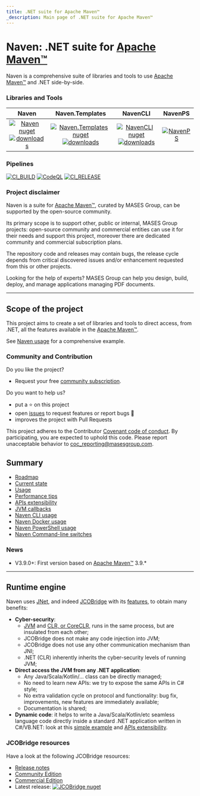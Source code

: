 ```yaml
---
title: .NET suite for Apache Maven™
_description: Main page of .NET suite for Apache Maven™
---
```


# Naven: .NET suite for [Apache Maven™](https://maven.apache.org)

Naven is a comprehensive suite of libraries and tools to use [Apache Maven™](https://maven.apache.org) and .NET side-by-side.

### Libraries and Tools

|Naven | Naven.Templates | NavenCLI | NavenPS |
|:---:	|:---:	|:---:	|:---:	|
|[![Naven nuget](https://img.shields.io/nuget/v/MASES.Naven)](https://www.nuget.org/packages/MASES.Naven)<br/>[![downloads](https://img.shields.io/nuget/dt/MASES.Naven)](https://www.nuget.org/packages/MASES.Naven) | [![Naven.Templates nuget](https://img.shields.io/nuget/v/MASES.Naven.Templates)](https://www.nuget.org/packages/MASES.Naven.Templates)<br/>[![downloads](https://img.shields.io/nuget/dt/MASES.Naven.Templates)](https://www.nuget.org/packages/MASES.Naven.Templates)| [![NavenCLI nuget](https://img.shields.io/nuget/v/MASES.NavenCLI)](https://www.nuget.org/packages/MASES.NavenCLI)<br/>[![downloads](https://img.shields.io/nuget/dt/MASES.NavenCLI)](https://www.nuget.org/packages/MASES.NavenCLI)|[![NavenPS](https://img.shields.io/powershellgallery/v/MASES.NavenPS.svg?style=flat-square&label=MASES.NavenPS)](https://www.powershellgallery.com/packages/MASES.NavenPS/)|

### Pipelines

[![CI_BUILD](https://github.com/masesgroup/Naven/actions/workflows/build.yaml/badge.svg)](https://github.com/masesgroup/Naven/actions/workflows/build.yaml) 
[![CodeQL](https://github.com/masesgroup/Naven/actions/workflows/codeql-analysis.yml/badge.svg)](https://github.com/masesgroup/Naven/actions/workflows/codeql-analysis.yml)
[![CI_RELEASE](https://github.com/masesgroup/Naven/actions/workflows/release.yaml/badge.svg)](https://github.com/masesgroup/Naven/actions/workflows/release.yaml) 

### Project disclaimer

Naven is a suite for [Apache Maven™](https://maven.apache.org), curated by MASES Group, can be supported by the open-source community.

Its primary scope is to support other, public or internal, MASES Group projects: open-source community and commercial entities can use it for their needs and support this project, moreover there are dedicated community and commercial subscription plans.

The repository code and releases may contain bugs, the release cycle depends from critical discovered issues and/or enhancement requested from this or other projects.

Looking for the help of experts? MASES Group can help you design, build, deploy, and manage applications managing PDF documents.

---

## Scope of the project

This project aims to create a set of libraries and tools to direct access, from .NET, all the features available in the [Apache Maven™](https://maven.apache.org).

See [Naven usage](articles/usage.md) for a comprehensive example.

### Community and Contribution

Do you like the project? 
- Request your free [community subscription](https://www.jcobridge.com/pricing-25/).

Do you want to help us?
- put a :star: on this project
- open [issues](https://github.com/masesgroup/Naven/issues) to request features or report bugs :bug:
- improves the project with Pull Requests

This project adheres to the Contributor [Covenant code of conduct](https://github.com/masesgroup/Naven/blob/master/CODE_OF_CONDUCT.md). By participating, you are expected to uphold this code. Please report unacceptable behavior to coc_reporting@masesgroup.com.

## Summary

* [Roadmap](src/documentation/articles/roadmap.md)
* [Current state](src/documentation/articles/currentstate.md)
* [Usage](src/documentation/articles/usage.md)
* [Performance tips](https://jnet.masesgroup.com/articles/performancetips.html)
* [APIs extensibility](https://jnet.masesgroup.com/articles/API_extensibility.html)
* [JVM callbacks](https://jnet.masesgroup.com/articles/jvm_callbacks.html)
* [Naven CLI usage](src/documentation/articles/usageCLI.md)
* [Naven Docker usage](src/documentation/articles/docker.md)
* [Naven PowerShell usage](src/documentation/articles/usagePS.md)
* [Naven Command-line switches](src/documentation/articles/commandlineswitch.md)

### News

* V3.9.0+: First version based on [Apache Maven™](https://maven.apache.org) 3.9.*

---

## Runtime engine

Naven uses [JNet](https://github.com/masesgroup/JNet), and indeed [JCOBridge](https://www.jcobridge.com/) with its [features](https://www.jcobridge.com/features/), to obtain many benefits:
* **Cyber-security**: 
  * [JVM](https://en.wikipedia.org/wiki/Java_virtual_machine) and [CLR, or CoreCLR,](https://en.wikipedia.org/wiki/Common_Language_Runtime) runs in the same process, but are insulated from each other;
  * JCOBridge does not make any code injection into JVM;
  * JCOBridge does not use any other communication mechanism than JNI;
  * .NET (CLR) inherently inherits the cyber-security levels of running JVM; 
* **Direct access the JVM from any .NET application**: 
  * Any Java/Scala/Kotlin/... class can be directly managed;
  * No need to learn new APIs: we try to expose the same APIs in C# style;
  * No extra validation cycle on protocol and functionality: bug fix, improvements, new features are immediately available;
  * Documentation is shared;
* **Dynamic code**: it helps to write a Java/Scala/Kotlin/etc seamless language code directly inside a standard .NET application written in C#/VB.NET: look at this [simple example](https://www.jcobridge.com/net-examples/dotnet-examples/) and [APIs extensibility](https://jnet.masesgroup.com/articles/API_extensibility.html).

### JCOBridge resources

Have a look at the following JCOBridge resources:
- [Release notes](https://www.jcobridge.com/release-notes/)
- [Community Edition](https://www.jcobridge.com/pricing-25/)
- [Commercial Edition](https://www.jcobridge.com/pricing-25/)
- Latest release: [![JCOBridge nuget](https://img.shields.io/nuget/v/MASES.JCOBridge)](https://www.nuget.org/packages/MASES.JCOBridge)

